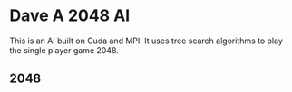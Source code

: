 Dave A 2048 AI
==============

This is an AI built on Cuda and MPI.
It uses tree search algorithms to play the single player game 2048.

2048
----

